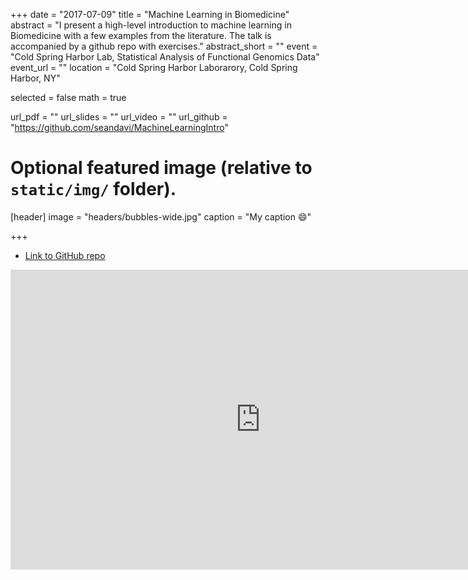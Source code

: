 +++
date = "2017-07-09"
title = "Machine Learning in Biomedicine"
abstract = "I present a high-level introduction to machine learning in Biomedicine with a few examples from the literature. The talk is accompanied by a github repo with exercises."
abstract_short = ""
event = "Cold Spring Harbor Lab, Statistical Analysis of Functional Genomics Data"
event_url = ""
location = "Cold Spring Harbor Laborarory, Cold Spring Harbor, NY"

selected = false
math = true

url_pdf = ""
url_slides = ""
url_video = ""
url_github = "https://github.com/seandavi/MachineLearningIntro"

# Optional featured image (relative to `static/img/` folder).
[header]
image = "headers/bubbles-wide.jpg"
caption = "My caption :smile:"

+++

- [Link to GitHub repo](https://github.com/seandavi/MachineLearningIntro)

<iframe src="https://docs.google.com/presentation/d/e/2PACX-1vRmjiESVeqL91vtdJdlkwtcb2_Ke4t8fJ0lGqkaGm29KS2rVQGI1zjEPreRlNxWe-wvxd8bc1E7G0bR/embed?start=true&loop=true&delayms=3000" frameborder="0" width="800" height="480" allowfullscreen="true" mozallowfullscreen="true" webkitallowfullscreen="true"></iframe>
